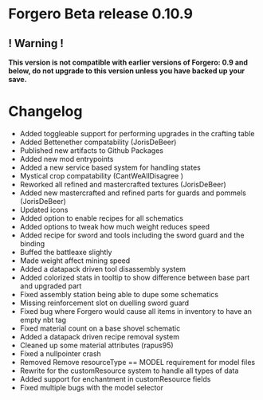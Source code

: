 # Forgero Beta release 0.10.9

## ! Warning !

**This version is not compatible with earlier versions of Forgero: 0.9 and below, do not upgrade to this version unless
you have backed up your save.**

# Changelog

* Added toggleable support for performing upgrades in the crafting table
* Added Bettenether compatability (JorisDeBeer)
* Published new artifacts to Github Packages
* Added new mod entrypoints
* Added a new service based system for handling states
* Mystical crop compatability (CantWeAllDisagree )
* Reworked all refined and mastercrafted textures (JorisDeBeer)
* Added new mastercrafted and refined parts for guards and pommels (JorisDeBeer)
* Updated icons
* Added option to enable recipes for all schematics
* Added options to tweak how much weight reduces speed
* Added recipe for sword and tools including the sword guard and the binding
* Buffed the battleaxe slightly
* Made weight affect mining speed
* Added a datapack driven tool disassembly system
* Added colorized stats in tooltip to show difference between base part and upgraded part
* Fixed assembly station being able to dupe some schematics
* Missing reinforcement slot on duelling sword guard
* Fixed bug where Forgero would cause all items in inventory to have an empty nbt tag
* Fixed material count on a base shovel schematic
* Added a datapack driven recipe removal system
* Cleaned up some material attributes (rapus95)
* Fixed a nullpointer crash
* Removed Remove resourceType == MODEL requirement for model files
* Rewrite for the customResource system to handle all types of data
* Added support for enchantment in customResource fields
* Fixed multiple bugs with the model selector

